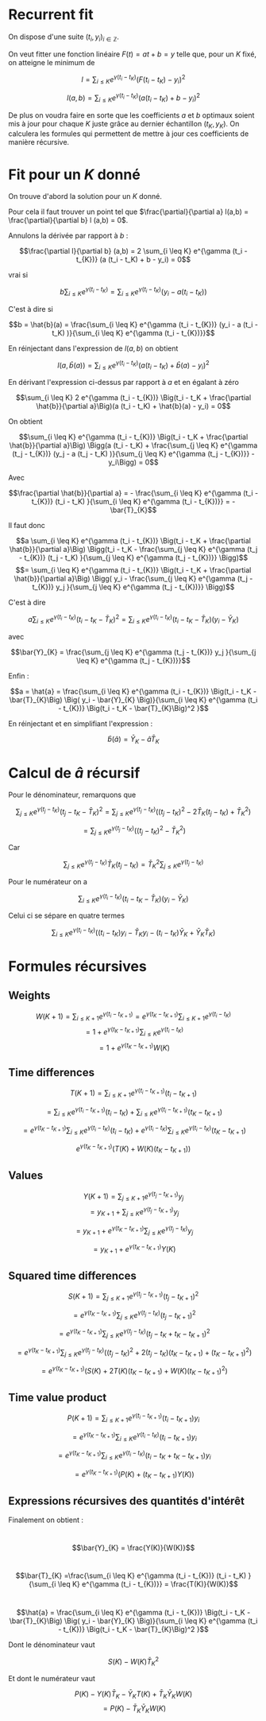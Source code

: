 # Recurrent fit

On dispose d'une suite $(t_i, y_i)_{i\in \mathbb{Z}}.$

On veut fitter une fonction linéaire $F(t) = at + b = y$ telle que, pour un $K$ fixé, on atteigne le minimum de

$$l = \sum_{i \leq K} e^{\gamma (t_i - t_{K})} (F(t_i - t_K) - y_i)^2$$

$$l(a,b) = \sum_{i \leq K} e^{\gamma (t_i - t_{K})} (a (t_i - t_K) + b - y_i)^2$$

De plus on voudra faire en sorte que les coefficients $a$ et $b$ optimaux soient mis à jour pour chaque $K$ juste grâce au dernier échantillon $(t_K, y_K)$. On calculera les formules qui permettent de mettre à jour ces coefficients de manière récursive.




# Fit pour un $K$ donné

On trouve d'abord la solution pour un $K$ donné.

Pour cela il faut trouver un point tel que $\frac{\partial}{\partial a} l(a,b) = \frac{\partial}{\partial b} l (a,b) = 0$.

Annulons la dérivée par rapport à $b$ :

$$\frac{\partial l}{\partial b} (a,b) = 2 \sum_{i \leq K} e^{\gamma (t_i - t_{K})} (a (t_i - t_K) + b - y_i) = 0$$

vrai si

$$b \sum_{i \leq K} e^{\gamma (t_i - t_{K})}   =\sum_{i \leq K} e^{\gamma (t_i - t_{K})} (y_i - a (t_i - t_K))$$

C'est à dire si

$$b = \hat{b}(a) = \frac{\sum_{i \leq K} e^{\gamma (t_i - t_{K})} (y_i - a (t_i - t_K) )}{\sum_{i \leq K} e^{\gamma (t_i - t_{K})}}$$

En réinjectant dans l'expression de $l(a,b)$ on obtient

$$l(a,\hat{b}(a)) = \sum_{i \leq K} e^{\gamma (t_i - t_{K})} (a (t_i - t_K) + \hat{b}(a) - y_i)^2$$

En dérivant l'expression ci-dessus par rapport à $a$ et en égalant à zéro

$$\sum_{i \leq K} 2 e^{\gamma (t_i - t_{K})}  \Big(t_i - t_K + \frac{\partial \hat{b}}{\partial a}\Big)(a (t_i - t_K) + \hat{b}(a) - y_i)  = 0$$

On obtient

$$\sum_{i \leq K} e^{\gamma (t_i - t_{K})}  \Big(t_i - t_K + \frac{\partial \hat{b}}{\partial a}\Big) \Bigg(a (t_i - t_K) + \frac{\sum_{j \leq K} e^{\gamma (t_j - t_{K})} (y_j - a (t_j - t_K) )}{\sum_{j \leq K} e^{\gamma (t_j - t_{K})}} - y_i\Bigg)  = 0$$

Avec 

$$\frac{\partial \hat{b}}{\partial a} = - \frac{\sum_{i \leq K} e^{\gamma (t_i - t_{K})} (t_i - t_K) }{\sum_{i \leq K} e^{\gamma (t_i - t_{K})}} = - \bar{T}_{K}$$

Il faut donc

$$a \sum_{i \leq K} e^{\gamma (t_i - t_{K})}  \Big(t_i - t_K + \frac{\partial \hat{b}}{\partial a}\Big) \Bigg(t_i - t_K - \frac{\sum_{j \leq K} e^{\gamma (t_j - t_{K})}   (t_j - t_K) }{\sum_{j \leq K} e^{\gamma (t_j - t_{K})}} \Bigg)$$
$$= \sum_{i \leq K} e^{\gamma (t_i - t_{K})}  \Big(t_i - t_K + \frac{\partial \hat{b}}{\partial a}\Big) \Bigg( y_i - \frac{\sum_{j \leq K} e^{\gamma (t_j - t_{K})} y_j }{\sum_{j \leq K} e^{\gamma (t_j - t_{K})}} \Bigg)$$

C'est à dire

$$a \sum_{i \leq K} e^{\gamma (t_i  - t_{K})}  \Big(t_i - t_K - \bar{T}_{K}\Big)^2  = \sum_{i \leq K} e^{\gamma (t_i - t_{K})}  \Big(t_i - t_K - \bar{T}_{K}\Big) \Big( y_i - \bar{Y}_{K} \Big)$$

avec

$$\bar{Y}_{K}  = \frac{\sum_{j \leq K} e^{\gamma (t_j - t_{K})} y_j }{\sum_{j \leq K} e^{\gamma (t_j - t_{K})}}$$


Enfin :

$$a = \hat{a} = \frac{\sum_{i \leq K} e^{\gamma (t_i - t_{K})}  \Big(t_i - t_K - \bar{T}_{K}\Big) \Big( y_i - \bar{Y}_{K} \Big)}{\sum_{i \leq K} e^{\gamma (t_i - t_{K})}  \Big(t_i - t_K - \bar{T}_{K}\Big)^2 }$$

En réinjectant et en simplifiant l'expression :

$$\hat{b}(\hat{a}) = \bar{Y}_{K} - \hat{a} \bar{T}_{K}$$

# Calcul de $\hat{a}$ récursif

Pour le dénominateur, remarquons que

$$\sum_{j \leq K} e^{\gamma (t_j - t_{K})}  \Big(t_j - t_K - \bar{T}_{K}\Big)^2 = \sum_{j \leq K} e^{\gamma (t_j - t_{K})}  \Big((t_j - t_K)^2 - 2\bar{T}_{K} (t_j - t_K) + \bar{T}_{K}^2 \Big)
$$

$$=\sum_{j \leq K} e^{\gamma (t_j - t_{K})}  \Big((t_j - t_K)^2 - \bar{T}_{K}^2 \Big)$$

Car

$$\sum_{j \leq K} e^{\gamma (t_j - t_{K})}  \bar{T}_{K} (t_j - t_K)  = \bar{T}_{K}^2 \sum_{j \leq K} e^{\gamma (t_j - t_{K})}$$

Pour le numérateur on a

$$\sum_{i \leq K} e^{\gamma (t_i - t_{K})}  \Big(t_i - t_K - \bar{T}_{K}\Big) \Big( y_i - \bar{Y}_{K} \Big)$$

Celui ci se sépare en quatre termes

$$\sum_{i \leq K} e^{\gamma (t_i - t_{K})}  \Big((t_i - t_K) y_i - \bar{T}_{K} y_i -  (t_i - t_K) \bar{Y}_{K} + \bar{Y}_{K} \bar{T}_{K} \Big)$$

# Formules récursives

## Weights

$$W(K + 1) = \sum_{i \leq K + 1} e^{\gamma (t_i - t_{K + 1})} = e^{\gamma(t_{K} - t_{K + 1})}\sum_{i \leq K + 1} e^{\gamma (t_i - t_{K}) }$$
$$= 1 + e^{\gamma(t_{K} - t_{K + 1})} \sum_{i \leq K } e^{\gamma (t_i - t_{K}) }$$
$$= 1 + e^{\gamma(t_{K} - t_{K + 1})}  W(K)$$

## Time differences
$$T(K + 1) = \sum_{i \leq K + 1} e^{\gamma (t_i - t_{K + 1})} (t_i - t_{K+1})$$

$$=\sum_{i \leq K} e^{\gamma (t_i - t_{K + 1})} (t_i - t_K) + \sum_{i \leq K} e^{\gamma (t_i - t_{K + 1})} (t_K - t_{K+1})$$

$$= e^{\gamma (t_{K} - t_{K+1})} \sum_{i \leq K} e^{\gamma (t_i - t_{K})} (t_i - t_K) + e^{\gamma (t_i - t_{K})} \sum_{i \leq K} e^{\gamma (t_i - t_{K})} (t_K - t_{K+1})$$

$$e^{\gamma (t_{K} - t_{K+1})} \Big(T(K) + W(K) (t_K - t_{K+1})\Big)$$

## Values

$$Y(K+1) = \sum_{j \leq K+1} e^{\gamma (t_j - t_{K+1})} y_j$$
$$= y_{K+1} + \sum_{j \leq K} e^{\gamma (t_j - t_{K+1})} y_j$$

$$= y_{K+1} + e^{\gamma (t_{K} - t_{K+1})} \sum_{j \leq K} e^{\gamma (t_j - t_{K})} y_j$$

$$= y_{K+1} + e^{\gamma (t_{K} - t_{K+1})} Y(K)$$

## Squared time differences

$$S(K+1) = \sum_{j \leq K+1} e^{\gamma (t_j - t_{K+1})}  (t_j - t_{K+1})^2$$

$$= e^{\gamma (t_{K} - t_{K+1})} \sum_{j \leq K} e^{\gamma (t_j - t_{K})}  (t_j - t_{K+1})^2$$

$$= e^{\gamma (t_{K} - t_{K+1})} \sum_{j \leq K} e^{\gamma (t_j - t_{K})}  (t_j - t_{K} + t_K - t_{K+1})^2$$

$$= e^{\gamma (t_{K} - t_{K+1})} \sum_{j \leq K} e^{\gamma (t_j - t_{K})}  \Bigg((t_j - t_{K})^2 + 2(t_j - t_K)(t_{K} - t_{K+1}) + (t_K - t_{K+1})^2 \Bigg)$$

$$= e^{\gamma (t_{K} - t_{K+1})} \Bigg( S(K) + 2T(K)(t_{K} - t_{K+1}) + W(K)(t_K - t_{K+1})^2 \Bigg)$$

## Time value product

$$P(K+1) = \sum_{i \leq K+1} e^{\gamma (t_i - t_{K+1})}  (t_i - t_{K+1}) y_i$$

$$= e^{\gamma (t_K - t_{K+1})} \sum_{i \leq K} e^{\gamma (t_i - t_{K})}  (t_i - t_{K+1}) y_i$$

$$= e^{\gamma (t_K - t_{K+1})} \sum_{i \leq K} e^{\gamma (t_i - t_{K})}  (t_i - t_{K} + t_K - t_{K+1}) y_i$$



$$= e^{\gamma (t_K - t_{K+1})} \Big(P(K) + (t_K - t_{K+1})Y(K)\Big)$$

## Expressions récursives des quantités d'intérêt
Finalement on obtient : 
#
$$\bar{Y}_{K}  = \frac{Y(K)}{W(K)}$$

#
$$\bar{T}_{K} =\frac{\sum_{i \leq K} e^{\gamma (t_i - t_{K})} (t_i - t_K) }{\sum_{i \leq K} e^{\gamma (t_i - t_{K})}} = \frac{T(K)}{W(K)}$$

#
$$\hat{a} = \frac{\sum_{i \leq K} e^{\gamma (t_i - t_{K})}  \Big(t_i - t_K - \bar{T}_{K}\Big) \Big( y_i - \bar{Y}_{K} \Big)}{\sum_{i \leq K} e^{\gamma (t_i - t_{K})}  \Big(t_i - t_K - \bar{T}_{K}\Big)^2 }$$

Dont le dénominateur vaut

$$S(K) - W(K)\bar{T}_K^2$$

Et dont le numérateur vaut

$$P(K) - Y(K)\bar{T}_K - \bar{Y}_K T(K)+ \bar{T}_K \bar{Y}_K W(K)$$
$$= P(K) - \bar{T}_K \bar{Y}_K W(K)$$
